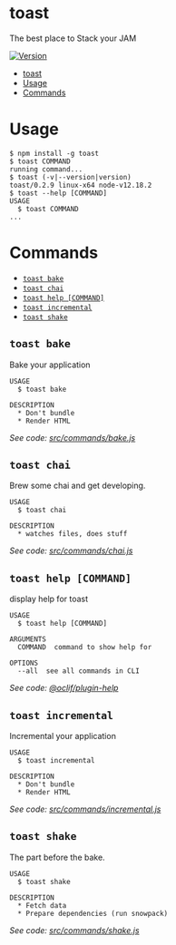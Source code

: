# toast

The best place to Stack your JAM

[![Version](https://img.shields.io/npm/v/toast.svg)](https://npmjs.org/package/toast)

<!-- toc -->
* [toast](#toast)
* [Usage](#usage)
* [Commands](#commands)
<!-- tocstop -->

# Usage

<!-- usage -->
```sh-session
$ npm install -g toast
$ toast COMMAND
running command...
$ toast (-v|--version|version)
toast/0.2.9 linux-x64 node-v12.18.2
$ toast --help [COMMAND]
USAGE
  $ toast COMMAND
...
```
<!-- usagestop -->

# Commands

<!-- commands -->
* [`toast bake`](#toast-bake)
* [`toast chai`](#toast-chai)
* [`toast help [COMMAND]`](#toast-help-command)
* [`toast incremental`](#toast-incremental)
* [`toast shake`](#toast-shake)

## `toast bake`

Bake your application

```
USAGE
  $ toast bake

DESCRIPTION
  * Don't bundle
  * Render HTML
```

_See code: [src/commands/bake.js](https://github.com/ChristopherBiscardi/toast/blob/v0.2.9/src/commands/bake.js)_

## `toast chai`

Brew some chai and get developing.

```
USAGE
  $ toast chai

DESCRIPTION
  * watches files, does stuff
```

_See code: [src/commands/chai.js](https://github.com/ChristopherBiscardi/toast/blob/v0.2.9/src/commands/chai.js)_

## `toast help [COMMAND]`

display help for toast

```
USAGE
  $ toast help [COMMAND]

ARGUMENTS
  COMMAND  command to show help for

OPTIONS
  --all  see all commands in CLI
```

_See code: [@oclif/plugin-help](https://github.com/oclif/plugin-help/blob/v2.2.3/src/commands/help.ts)_

## `toast incremental`

Incremental your application

```
USAGE
  $ toast incremental

DESCRIPTION
  * Don't bundle
  * Render HTML
```

_See code: [src/commands/incremental.js](https://github.com/ChristopherBiscardi/toast/blob/v0.2.9/src/commands/incremental.js)_

## `toast shake`

The part before the bake.

```
USAGE
  $ toast shake

DESCRIPTION
  * Fetch data
  * Prepare dependencies (run snowpack)
```

_See code: [src/commands/shake.js](https://github.com/ChristopherBiscardi/toast/blob/v0.2.9/src/commands/shake.js)_
<!-- commandsstop -->
